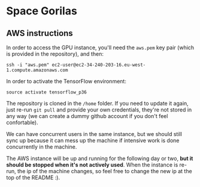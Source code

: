 # Space Gorilas

## AWS instructions
In order to access the GPU instance, you'll need the `aws.pem` key pair (which is provided in the repository), and then:

    ssh -i "aws.pem" ec2-user@ec2-34-240-203-16.eu-west-1.compute.amazonaws.com

In order to activate the TensorFlow environment:

    source activate tensorflow_p36
    
The repository is cloned in the `/home` folder. If you need to update it again, just re-run `git pull` and provide your own credentials, they're not stored in any way (we can create a dummy github account if you don't feel confortable).
    
We can have concurrent users in the same instance, but we should still sync up because it can mess up the machine if intensive work is done concurrently in the machine.

The AWS instance will be up and running for the following day or two, **but it should be stopped when it's not actively used**. When the instance is re-run, the ip of the machine changes, so feel free to change the new ip at the top of the README :).

